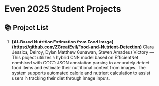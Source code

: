 # Even 2025 Student Projects

## 📚 Project List

1. **[AI-Based Nutrition Estimation from Food Image] (https://github.com/ZGreatEvil/Food-and-Nutrient-Detection)**
    Clara Jessica, Delroy, Dylan Matthew Gunawan, Steven Amadeus Victory — This project utilizes a hybrid CNN model based on EfficientNet combined with COCO JSON annotation parsing to accurately detect food items and estimate their nutritional content from images. The system supports automated calorie and nutrient calculation to assist users in tracking their diet through image inputs.

